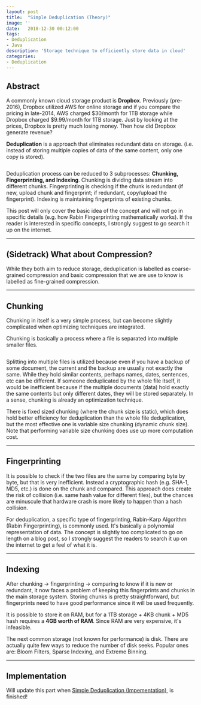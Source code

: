 ```yaml
---
layout: post
title:  "Simple Deduplication (Theory)"
image: ''
date:   2018-12-30 00:12:00
tags:
- Deduplication
- Java
description: 'Storage technique to efficiently store data in cloud'
categories:
- Deduplication
---
```


## Abstract

A commonly known cloud storage product is **Dropbox**. Previously (pre-2016), Dropbox utilized AWS for online storage and if you compare the pricing in late-2014, AWS charged $30/month for 1TB storage while Dropbox charged $9.99/month for 1TB storage. Just by looking at the prices, Dropbox is pretty much losing money. Then how did Dropbox generate revenue?

**Deduplication** is a approach that eliminates redundant data on storage. (i.e. instead of storing multiple copies of data of the same content, only one copy is stored).

<img>

Deduplication process can be reduced to 3 subprocesses: **Chunking, Fingerprinting, and Indexing**. Chunking is dividing data stream into different chunks. Fingerprinting is checking if the chunk is redundant (if new, upload chunk and fingerprint; if redundant, copy/upload the fingerprint). Indexing is maintaining fingerprints of existing chunks.

This post will only cover the basic idea of the concept and will not go in specific details (e.g. how Rabin Fingerprinting mathematically works). If the reader is interested in specific concepts, I strongly suggest to go search it up on the internet.

---

## (Sidetrack) What about Compression?

While they both aim to reduce storage, deduplication is labelled as coarse-grained compression and basic compression that we are use to know is labelled as fine-grained compression.

---

## Chunking

Chunking in itself is a very simple process, but can become slightly complicated when optimizing techniques are integrated.

Chunking is basically a process where a file is separated into multiple smaller files.

<img>

Splitting into multiple files is utilized because even if you have a backup of some document, the current and the backup are usually not exactly the same. While they hold similar contents, perhaps names, dates, sentences, etc can be different. If someone deduplicated by the whole file itself, it would be inefficient because if the multiple documents (data) hold exactly the same contents but only different dates, they will be stored separately. In a sense, chunking is already an optimization technique.

There is fixed sized chunking (where the chunk size is static), which does hold better efficiency for deduplication than the whole file deduplication, but the most effective one is variable size chunking (dynamic chunk size). Note that performing variable size chunking does use up more computation cost.

---

## Fingerprinting

It is possible to check if the two files are the same by comparing byte by byte, but that is very inefficient. Instead a cryptographic hash (e.g. SHA-1, MD5, etc.) is done on the chunk and compared. This approach does create the risk of collision (i.e. same hash value for different files), but the chances are minuscule that hardware crash is more likely to happen than a hash collision.

For deduplication, a specific type of fingerprinting, Rabin-Karp Algorithm (Rabin Fingerprinting), is commonly used. It's basically a polynomial representation of data. The concept is slightly too complicated to go on length on a blog post, so I strongly suggest the readers to search it up on the internet to get a feel of what it is.

---

## Indexing

After chunking → fingerprinting → comparing to know if it is new or redundant, it now faces a problem of keeping this fingerprints and chunks in the main storage system. Storing chunks is pretty straightforward, but fingerprints need to have good performance since it will be used frequently.

It is possible to store it on RAM, but for a 1TB storage + 4KB chunk + MD5 hash requires a **4GB worth of RAM**. Since RAM are very expensive, it's infeasible.

The next common storage (not known for performance) is disk. There are actually quite few ways to reduce the number of disk seeks. Popular ones are: Bloom Filters, Sparse Indexing, and Extreme Binning.

---

## Implementation

Will update this part when [Simple Deduplication (Impementation)](https://google.com), is finished!
